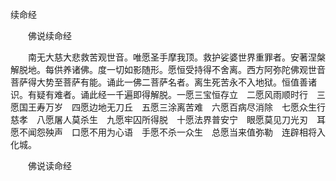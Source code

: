   续命经
　　




　　佛说续命经

　　南无大慈大悲救苦观世音。唯愿圣手摩我顶。救护娑婆世界重罪者。安著涅槃解脱地。每供养诸佛。度一切如影随形。愿恒受持得不舍离。西方阿弥陀佛观世音菩萨得大势至菩萨有能。诵此一佛二菩萨名者。离生死苦永不入地狱。恒值善诸识。有疑有难者。诵此经一千遍即得解脱。一愿三宝恒存立　二愿风雨顺时行　三愿国王寿万岁　四愿边地无刀丘　五愿三涂离苦难　六愿百病尽消除　七愿众生行慈孝　八愿屠人莫杀生　九愿牢囚所得脱　十愿法界普安宁　眼愿莫见刀光刃　耳愿不闻怨殃声　口愿不用为心语　手愿不杀一众生　总愿当来值弥勒　连辟相将入化城。

　　佛说读命经


